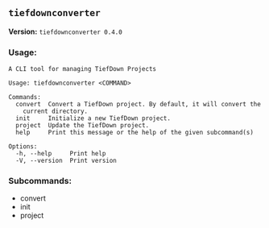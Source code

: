 ## `tiefdownconverter `

**Version:** `tiefdownconverter 0.4.0`

### Usage:
```
A CLI tool for managing TiefDown Projects

Usage: tiefdownconverter <COMMAND>

Commands:
  convert  Convert a TiefDown project. By default, it will convert the
    current directory.
  init     Initialize a new TiefDown project.
  project  Update the TiefDown project.
  help     Print this message or the help of the given subcommand(s)

Options:
  -h, --help     Print help
  -V, --version  Print version
```

### Subcommands:
- convert
- init
- project

